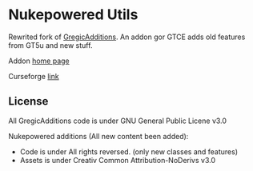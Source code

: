 # Nukepowered Utils
Rewrited fork of [GregicAdditions](https://github.com/EmosewaPixel/GregicAdditions). An addon gor GTCE adds old features from GT5u and new stuff.

Addon [home page](https://nukepowered.info)

Curseforge [link](https://www.curseforge.com/minecraft/mc-mods/nukepowered-utils)

## License

All GregicAdditions code is under GNU General Public Licene v3.0

Nukepowered additions (All new content been added):
- Code is under All rights reversed. (only new classes and features)
- Assets is under Creativ Common Attribution-NoDerivs v3.0